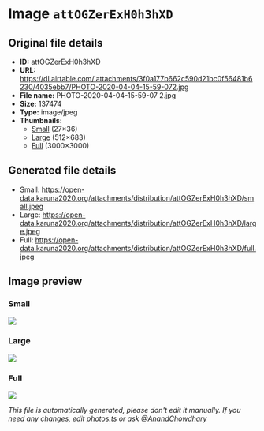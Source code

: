# Image `attOGZerExH0h3hXD`

## Original file details

- **ID:** attOGZerExH0h3hXD
- **URL:** https://dl.airtable.com/.attachments/3f0a177b662c590d21bc0f56481b6230/4035ebb7/PHOTO-2020-04-04-15-59-072.jpg
- **File name:** PHOTO-2020-04-04-15-59-07 2.jpg
- **Size:** 137474
- **Type:** image/jpeg
- **Thumbnails:**
  - [Small](https://dl.airtable.com/.attachmentThumbnails/3915c1be9a31a52808e48aa9c3006265/94c536b8) (27×36)
  - [Large](https://dl.airtable.com/.attachmentThumbnails/dd24da91180649a58bde202f1368f6fe/bb87158b) (512×683)
  - [Full](https://dl.airtable.com/.attachmentThumbnails/51c798e445d7b7be6e78226a76c359a5/e77ec4e3) (3000×3000)

## Generated file details

- Small: https://open-data.karuna2020.org/attachments/distribution/attOGZerExH0h3hXD/small.jpeg
- Large: https://open-data.karuna2020.org/attachments/distribution/attOGZerExH0h3hXD/large.jpeg
- Full: https://open-data.karuna2020.org/attachments/distribution/attOGZerExH0h3hXD/full.jpeg

## Image preview

### Small

![](https://open-data.karuna2020.org/attachments/distribution/attOGZerExH0h3hXD/small.jpeg)

### Large

![](https://open-data.karuna2020.org/attachments/distribution/attOGZerExH0h3hXD/large.jpeg)

### Full

![](https://open-data.karuna2020.org/attachments/distribution/attOGZerExH0h3hXD/full.jpeg)

_This file is automatically generated, please don't edit it manually. If you need any changes, edit [photos.ts](/photos.ts) or ask [@AnandChowdhary](https://github.com/AnandChowdhary)_

